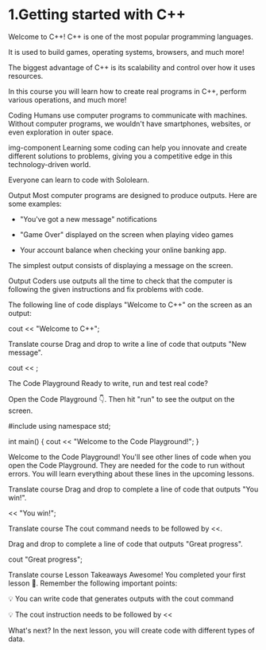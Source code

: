 # 1.Getting started with C++

Welcome to C++!
C++ is one of the most popular programming languages.

It is used to build games, operating systems, browsers, and much more!

The biggest advantage of C++ is its scalability and control over how it uses resources.

In this course you will learn how to create real programs in C++, perform various operations, and much more!

Coding
Humans use computer programs to communicate with machines. Without computer programs, we wouldn't have smartphones, websites, or even exploration in outer space.

img-component
Learning some coding can help you innovate and create different solutions to problems, giving you a competitive edge in this technology-driven world. 

Everyone can learn to code with Sololearn.

Output
Most computer programs are designed to produce outputs. Here are some examples:

- "You've got a new message" notifications

- "Game Over" displayed on the screen when playing video games

- Your account balance when checking your online banking app.

The simplest output consists of displaying a message on the screen.

Output
Coders use outputs all the time to check that the computer is following the given instructions and fix problems with code.

The following line of code displays "Welcome to C++" on the screen as an output:

cout << "Welcome to C++";


Translate course
Drag and drop to write a line of code that outputs "New message".

cout <<
;

The Code Playground
Ready to write, run and test real code?

Open the Code Playground 👇. Then hit "run" to see the output on the screen.

#include <iostream>
using namespace std;

int main() {
    cout << "Welcome to the Code Playground!";
}

Welcome to the Code Playground!
You'll see other lines of code when you open the Code Playground. They are needed for the code to run without errors. You will learn everything about these lines in the upcoming lessons.


Translate course
Drag and drop to complete a line of code that outputs "You win!".

<< "You win!";


Translate course
The cout command needs to be followed by <<.

Drag and drop to complete a line of code that outputs "Great progress".

cout
"Great progress";


Translate course
Lesson Takeaways
Awesome! You completed your first lesson 🚀. Remember the following important points:

💡 You can write code that generates outputs with the cout command

💡 The cout instruction needs to be followed by <<

What's next?
In the next lesson, you will create code with different types of data.
